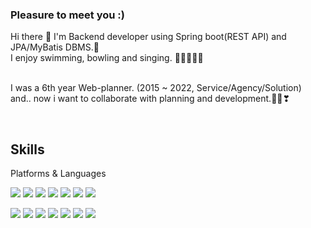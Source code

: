 ### Pleasure to meet you :)
Hi there 👋 I'm Backend developer using Spring boot(REST API) and JPA/MyBatis DBMS.📡 <br/>
I enjoy swimming, bowling and singing. 🏊🏼🎳💃🏼<br/><br/>

I was a 6th year Web-planner. (2015 ~ 2022, Service/Agency/Solution)<br/>
and.. now i want to collaborate with planning and development.🙏🏻❣

<br/>
<h2>Skills</h2>
Platforms & Languages
<p>

<img src="https://img.shields.io/badge/Java-FFFFFF?style=for-the-badge&logo=Java&logoColor=black">
<img src="https://img.shields.io/badge/SpringBoot-6DB33F?style=for-the-badge&logo=springboot&logoColor=black">
<img src="https://img.shields.io/badge/C-A8B9CC?style=for-the-badge&logo=C&logoColor=black">
<img src="https://img.shields.io/badge/javascript-F7DF1E?style=for-the-badge&logo=javascript&logoColor=black">
<img src="https://img.shields.io/badge/jquery-0769AD?style=for-the-badge&logo=jquery&logoColor=black">
<img src="https://img.shields.io/badge/mysql-4479A1?style=for-the-badge&logo=mysql&logoColor=black">
<img src="https://img.shields.io/badge/OracleDBMS-F80000?style=for-the-badge&logo=oracle&logoColor=white">
</p><p>
<img src="https://img.shields.io/badge/intellij idea-000000?style=for-the-badge&logo=intellij idea&logoColor=white">
<img src="https://img.shields.io/badge/eclipse ide-2C2255?style=for-the-badge&logo=eclipse ide&logoColor=white">
<img src="https://img.shields.io/badge/github-181717?style=for-the-badge&logo=github&logoColor=white">
<img src="https://img.shields.io/badge/figma-F24E1E?style=for-the-badge&logo=figma&logoColor=white">
<img src="https://img.shields.io/badge/mac os-000000?style=for-the-badge&logo=macos&logoColor=white">
<img src="https://img.shields.io/badge/Rest client-0769AD?style=for-the-badge&logo=REST Client&logoColor=black">
<img src="https://img.shields.io/badge/notion-000000?style=for-the-badge&logo=notion&logoColor=white">
</p>

